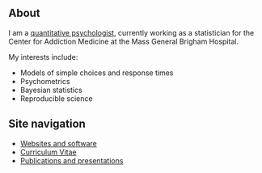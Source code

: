 ## About

I am a [quantitative psychologist](http://www.apa.org/research/tools/quantitative/), currently working as a statistician for the Center for Addiction Medicine at the Mass General Brigham Hospital.

My interests include:

* Models of simple choices and response times
* Psychometrics
* Bayesian statistics
* Reproducible science

## Site navigation

* [Websites and software](docs/C01_P000_Links.md)
* [Curriculum Vitae](docs/C02_P000_CV.md)
* [Publications and presentations](docs/C03_P000_Academic_work.md)
